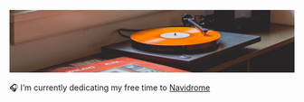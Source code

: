 [![bg](https://raw.githubusercontent.com/deluan/deluan/master/bg.jpg)](https://github.com/deluan/navidrome)

🎧 I’m currently dedicating my free time to [Navidrome](https://github.com/deluan/navidrome)
